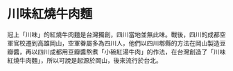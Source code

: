# 川味紅燒牛肉麵

冠上「川味」的紅燒牛肉麵是台灣獨創，四川當地並無此味。戰後，四川的成都空軍官校遷到高雄岡山，空軍眷屬多為四川人，他們以四川郫縣的方法在岡山製造豆瓣醬，再以四川成都用豆瓣醬熬煮「小碗紅湯牛肉」的作法，在台灣創造了「川味紅燒牛肉麵」，所以可說是起源於岡山，後來流行於台北。